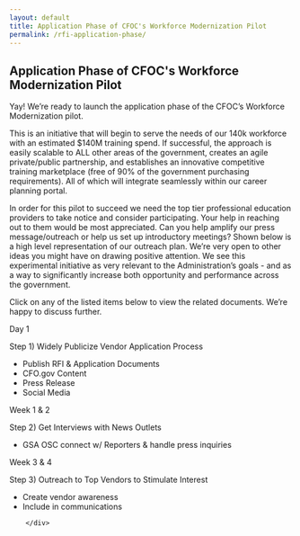 ```yaml
---
layout: default
title: Application Phase of CFOC's Workforce Modernization Pilot
permalink: /rfi-application-phase/
---
```


<section class="usa-graphic-list">
    <div class="grid-container">
        <h1 class="column-centered-heading margin-bottom-1">Application Phase of CFOC's Workforce Modernization Pilot</h1>
        <div class="usa-graphic-list__row margin-bottom-1">
            <p class="font-sans-sm margin-top-0">
             Yay! We’re ready to launch the application phase of the CFOC’s Workforce Modernization pilot.
          </p>
          <p>This is an initiative that will begin to serve the needs of our 140k workforce with an estimated $140M training spend. If successful, the approach is easily scalable to ALL other areas of the government, creates an agile private/public partnership, and establishes an innovative competitive training marketplace (free of 90% of the government purchasing requirements). All of which will integrate seamlessly within our career planning portal. </p>
          <p>In order for this pilot to succeed we need the top tier professional education providers to take notice and consider participating. Your help in reaching out to them would be most appreciated. Can you help amplify our press message/outreach or help us set up introductory meetings? Shown below is a high level representation of our outreach plan. We’re very open to other ideas you might have on drawing positive attention. We see this experimental initiative as very relevant to the Administration’s goals - and as a way to significantly increase both opportunity and performance across the government.</p>    
          <p>Click on any of the listed items below to view the related documents. We’re happy to discuss further.</p>
       </div>
              <div class="grid-row">
                <div class="tablet:grid-col">
                    <p>Day 1</p>
                    <p class="text-heavy underline-accent-warm-dark.text-underline">Step 1) Widely Publicize Vendor Application Process</p>
                        <ul>
                            <li>Publish RFI & Application Documents</li>
                            <li>CFO.gov Content</li>
                            <li>Press Release</li>
                            <li>Social Media</li>
                    </ul>
                </div>
                <div class="tablet:grid-col">
                    <p>Week 1 & 2</p>
                    <p>Step 2) Get Interviews with News Outlets</p>
                     <ul>
                            <li>GSA OSC connect w/ Reporters & handle press inquiries</li>
                    </ul>
                 </div>
                <div class="tablet:grid-col">
                  <p>Week 3 & 4</p>
                   <p>Step 3) Outreach to Top Vendors to Stimulate Interest</p>
                     <ul>
                            <li>Create vendor awareness</li>
                            <li>Include in communications</li>
                    </ul>
                  </div>
               </div>
        
        </div>
</section>
    
